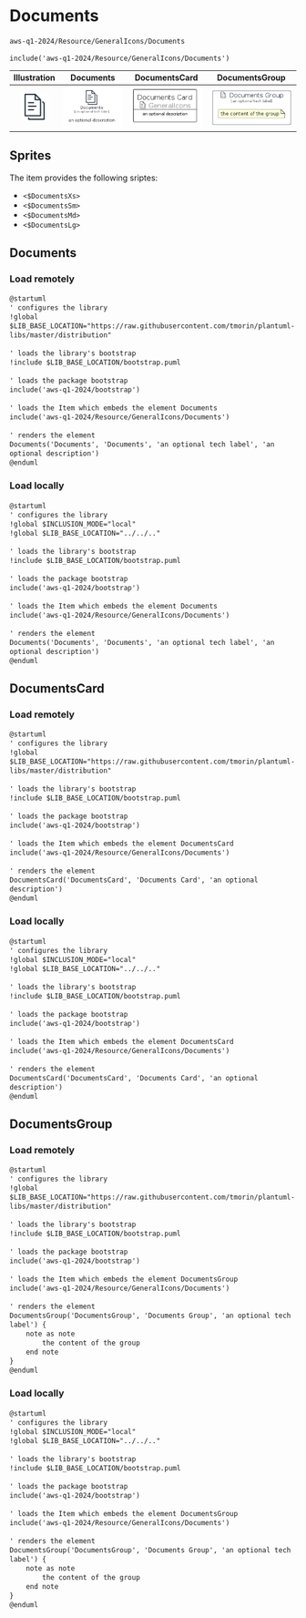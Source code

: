 # Documents


```text
aws-q1-2024/Resource/GeneralIcons/Documents
```

```text
include('aws-q1-2024/Resource/GeneralIcons/Documents')
```



| Illustration | Documents | DocumentsCard | DocumentsGroup |
| :---: | :---: | :---: | :---: |
| ![illustration for Illustration](../../../aws-q1-2024/Resource/GeneralIcons/Documents.png) | ![illustration for Documents](../../../aws-q1-2024/Resource/GeneralIcons/Documents.Local.png) | ![illustration for DocumentsCard](../../../aws-q1-2024/Resource/GeneralIcons/DocumentsCard.Local.png) | ![illustration for DocumentsGroup](../../../aws-q1-2024/Resource/GeneralIcons/DocumentsGroup.Local.png) |



## Sprites
The item provides the following sriptes:

- `<$DocumentsXs>`
- `<$DocumentsSm>`
- `<$DocumentsMd>`
- `<$DocumentsLg>`





## Documents

### Load remotely
```plantuml
@startuml
' configures the library
!global $LIB_BASE_LOCATION="https://raw.githubusercontent.com/tmorin/plantuml-libs/master/distribution"

' loads the library's bootstrap
!include $LIB_BASE_LOCATION/bootstrap.puml

' loads the package bootstrap
include('aws-q1-2024/bootstrap')

' loads the Item which embeds the element Documents
include('aws-q1-2024/Resource/GeneralIcons/Documents')

' renders the element
Documents('Documents', 'Documents', 'an optional tech label', 'an optional description')
@enduml
```

### Load locally
```plantuml
@startuml
' configures the library
!global $INCLUSION_MODE="local"
!global $LIB_BASE_LOCATION="../../.."

' loads the library's bootstrap
!include $LIB_BASE_LOCATION/bootstrap.puml

' loads the package bootstrap
include('aws-q1-2024/bootstrap')

' loads the Item which embeds the element Documents
include('aws-q1-2024/Resource/GeneralIcons/Documents')

' renders the element
Documents('Documents', 'Documents', 'an optional tech label', 'an optional description')
@enduml
```

## DocumentsCard

### Load remotely
```plantuml
@startuml
' configures the library
!global $LIB_BASE_LOCATION="https://raw.githubusercontent.com/tmorin/plantuml-libs/master/distribution"

' loads the library's bootstrap
!include $LIB_BASE_LOCATION/bootstrap.puml

' loads the package bootstrap
include('aws-q1-2024/bootstrap')

' loads the Item which embeds the element DocumentsCard
include('aws-q1-2024/Resource/GeneralIcons/Documents')

' renders the element
DocumentsCard('DocumentsCard', 'Documents Card', 'an optional description')
@enduml
```

### Load locally
```plantuml
@startuml
' configures the library
!global $INCLUSION_MODE="local"
!global $LIB_BASE_LOCATION="../../.."

' loads the library's bootstrap
!include $LIB_BASE_LOCATION/bootstrap.puml

' loads the package bootstrap
include('aws-q1-2024/bootstrap')

' loads the Item which embeds the element DocumentsCard
include('aws-q1-2024/Resource/GeneralIcons/Documents')

' renders the element
DocumentsCard('DocumentsCard', 'Documents Card', 'an optional description')
@enduml
```

## DocumentsGroup

### Load remotely
```plantuml
@startuml
' configures the library
!global $LIB_BASE_LOCATION="https://raw.githubusercontent.com/tmorin/plantuml-libs/master/distribution"

' loads the library's bootstrap
!include $LIB_BASE_LOCATION/bootstrap.puml

' loads the package bootstrap
include('aws-q1-2024/bootstrap')

' loads the Item which embeds the element DocumentsGroup
include('aws-q1-2024/Resource/GeneralIcons/Documents')

' renders the element
DocumentsGroup('DocumentsGroup', 'Documents Group', 'an optional tech label') {
    note as note
        the content of the group
    end note
}
@enduml
```

### Load locally
```plantuml
@startuml
' configures the library
!global $INCLUSION_MODE="local"
!global $LIB_BASE_LOCATION="../../.."

' loads the library's bootstrap
!include $LIB_BASE_LOCATION/bootstrap.puml

' loads the package bootstrap
include('aws-q1-2024/bootstrap')

' loads the Item which embeds the element DocumentsGroup
include('aws-q1-2024/Resource/GeneralIcons/Documents')

' renders the element
DocumentsGroup('DocumentsGroup', 'Documents Group', 'an optional tech label') {
    note as note
        the content of the group
    end note
}
@enduml
```

